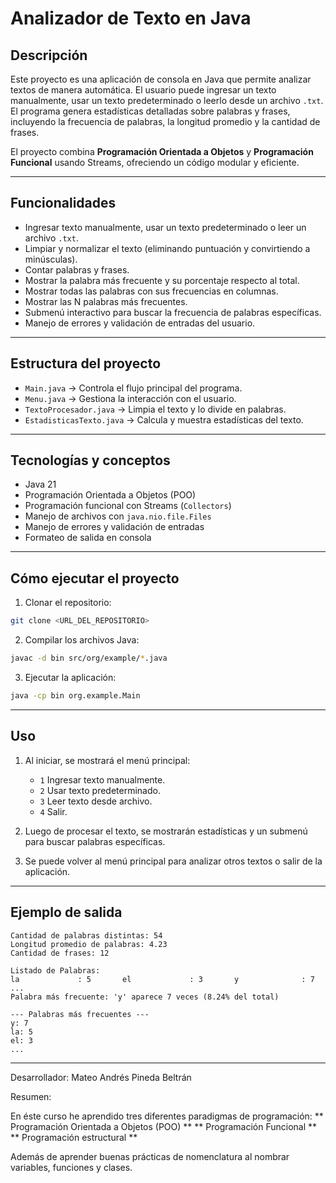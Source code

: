 # Analizador de Texto en Java

## Descripción
Este proyecto es una aplicación de consola en Java que permite analizar textos de manera automática. El usuario puede ingresar un texto manualmente, usar un texto predeterminado o leerlo desde un archivo `.txt`. El programa genera estadísticas detalladas sobre palabras y frases, incluyendo la frecuencia de palabras, la longitud promedio y la cantidad de frases.

El proyecto combina **Programación Orientada a Objetos** y **Programación Funcional** usando Streams, ofreciendo un código modular y eficiente.

---

## Funcionalidades
- Ingresar texto manualmente, usar un texto predeterminado o leer un archivo `.txt`.
- Limpiar y normalizar el texto (eliminando puntuación y convirtiendo a minúsculas).
- Contar palabras y frases.
- Mostrar la palabra más frecuente y su porcentaje respecto al total.
- Mostrar todas las palabras con sus frecuencias en columnas.
- Mostrar las N palabras más frecuentes.
- Submenú interactivo para buscar la frecuencia de palabras específicas.
- Manejo de errores y validación de entradas del usuario.

---

## Estructura del proyecto
- `Main.java` → Controla el flujo principal del programa.
- `Menu.java` → Gestiona la interacción con el usuario.
- `TextoProcesador.java` → Limpia el texto y lo divide en palabras.
- `EstadisticasTexto.java` → Calcula y muestra estadísticas del texto.

---

## Tecnologías y conceptos
- Java 21  
- Programación Orientada a Objetos (POO)  
- Programación funcional con Streams (`Collectors`)  
- Manejo de archivos con `java.nio.file.Files`  
- Manejo de errores y validación de entradas  
- Formateo de salida en consola  

---

## Cómo ejecutar el proyecto

1. Clonar el repositorio:
```bash
git clone <URL_DEL_REPOSITORIO>
```

2. Compilar los archivos Java:
```bash
javac -d bin src/org/example/*.java
```

3. Ejecutar la aplicación:
```bash
java -cp bin org.example.Main
```

---

## Uso
1. Al iniciar, se mostrará el menú principal:
   - `1` Ingresar texto manualmente.
   - `2` Usar texto predeterminado.
   - `3` Leer texto desde archivo.
   - `4` Salir.

2. Luego de procesar el texto, se mostrarán estadísticas y un submenú para buscar palabras específicas.

3. Se puede volver al menú principal para analizar otros textos o salir de la aplicación.

---

## Ejemplo de salida
```
Cantidad de palabras distintas: 54
Longitud promedio de palabras: 4.23
Cantidad de frases: 12

Listado de Palabras:
la             : 5       el             : 3       y              : 7
...
Palabra más frecuente: 'y' aparece 7 veces (8.24% del total)

--- Palabras más frecuentes ---
y: 7
la: 5
el: 3
...
```

---

Desarrollador: Mateo Andrés Pineda Beltrán

Resumen:

En éste curso he aprendido tres diferentes paradigmas de programación:
	** Programación Orientada a Objetos (POO) **
	** Programación Funcional **
	** Programación estructural **
	
Además de aprender buenas prácticas de nomenclatura al nombrar variables, funciones y clases.
